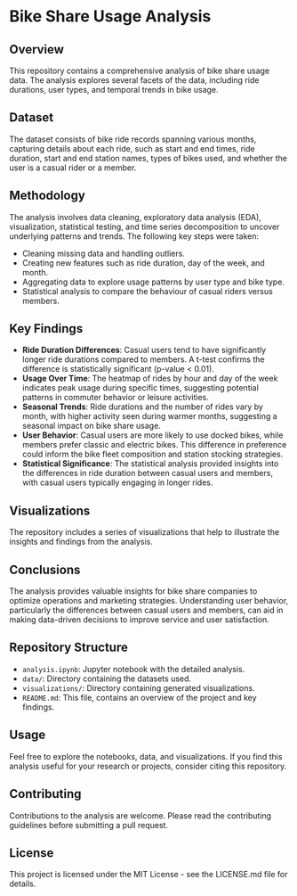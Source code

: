 # Bike Share Usage Analysis

## Overview
This repository contains a comprehensive analysis of bike share usage data. The analysis explores several facets of the data, including ride durations, user types, and temporal trends in bike usage.

## Dataset
The dataset consists of bike ride records spanning various months, capturing details about each ride, such as start and end times, ride duration, start and end station names, types of bikes used, and whether the user is a casual rider or a member.

## Methodology
The analysis involves data cleaning, exploratory data analysis (EDA), visualization, statistical testing, and time series decomposition to uncover underlying patterns and trends. The following key steps were taken:
- Cleaning missing data and handling outliers.
- Creating new features such as ride duration, day of the week, and month.
- Aggregating data to explore usage patterns by user type and bike type.
- Statistical analysis to compare the behaviour of casual riders versus members.

## Key Findings
- **Ride Duration Differences**: Casual users tend to have significantly longer ride durations compared to members. A t-test confirms the difference is statistically significant (p-value < 0.01).
- **Usage Over Time**: The heatmap of rides by hour and day of the week indicates peak usage during specific times, suggesting potential patterns in commuter behavior or leisure activities.
- **Seasonal Trends**: Ride durations and the number of rides vary by month, with higher activity seen during warmer months, suggesting a seasonal impact on bike share usage.
- **User Behavior**: Casual users are more likely to use docked bikes, while members prefer classic and electric bikes. This difference in preference could inform the bike fleet composition and station stocking strategies.
- **Statistical Significance**: The statistical analysis provided insights into the differences in ride duration between casual users and members, with casual users typically engaging in longer rides.

## Visualizations
The repository includes a series of visualizations that help to illustrate the insights and findings from the analysis.

## Conclusions
The analysis provides valuable insights for bike share companies to optimize operations and marketing strategies. Understanding user behavior, particularly the differences between casual users and members, can aid in making data-driven decisions to improve service and user satisfaction.

## Repository Structure
- `analysis.ipynb`: Jupyter notebook with the detailed analysis.
- `data/`: Directory containing the datasets used.
- `visualizations/`: Directory containing generated visualizations.
- `README.md`: This file, contains an overview of the project and key findings.

## Usage
Feel free to explore the notebooks, data, and visualizations. If you find this analysis useful for your research or projects, consider citing this repository.

## Contributing
Contributions to the analysis are welcome. Please read the contributing guidelines before submitting a pull request.

## License
This project is licensed under the MIT License - see the LICENSE.md file for details.
